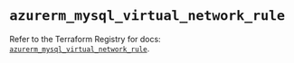 # `azurerm_mysql_virtual_network_rule`

Refer to the Terraform Registry for docs: [`azurerm_mysql_virtual_network_rule`](https://registry.terraform.io/providers/hashicorp/azurerm/3.113.0/docs/resources/mysql_virtual_network_rule).
